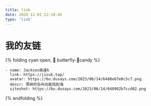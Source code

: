 ```yaml
---
title: link
date: 2020-12-01 22:19:45
type: 'link'
---
```

# 我的友链
{% folding cyan open, 🙋 butterfly-💭candy %}
```YML
- name: Jackson疾速k
  link: https://jisuk.top/
  avatar: https://bu.dusays.com/2023/06/14/6488e67e0c5c7.png
  descr: 零碎的岛屿也能找到海
  siteshot: https://bu.dusays.com/2023/06/14/648902b7ccd02.png
```
{% endfolding %}
